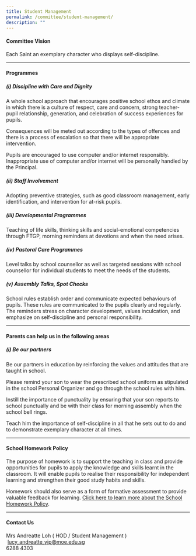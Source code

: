 ```yaml
---
title: Student Management
permalink: /committee/student-management/
description: ""
---
```

#### Committee Vision

Each Saint an exemplary character who displays self-discipline.

* * *

#### Programmes

##### (i) Discipline with Care and Dignity

A whole school approach that encourages positive school ethos and climate in which there is a culture of respect, care and concern, strong teacher-pupil relationship, generation, and celebration of success experiences for pupils.

Consequences will be meted out according to the types of offences and there is a process of escalation so that there will be appropriate intervention.

Pupils are encouraged to use computer and/or internet responsibly. Inappropriate use of computer and/or internet will be personally handled by the Principal.

##### (ii) Staff Involvement

Adopting preventive strategies, such as good classroom management, early identification, and intervention for at-risk pupils.

##### (iii) Developmental Programmes

Teaching of life skills, thinking skills and social-emotional competencies through FTGP, morning reminders at devotions and when the need arises.

##### (iv) Pastoral Care Programmes

Level talks by school counsellor as well as targeted sessions with school counsellor for individual students to meet the needs of the students.

##### (v) Assembly Talks, Spot Checks

School rules establish order and communicate expected behaviours of pupils. These rules are communicated to the pupils clearly and regularly. The reminders stress on character development, values inculcation, and emphasize on self-discipline and personal responsibility.

* * *

#### Parents can help us in the following areas

##### (i) Be our partners

Be our partners in education by reinforcing the values and attitudes that are taught in school.

Please remind your son to wear the prescribed school uniform as stipulated in the school Personal Organizer and go through the school rules with him.

Instill the importance of punctuality by ensuring that your son reports to school punctually and be with their class for morning assembly when the school bell rings.

Teach him the importance of self-discipline in all that he sets out to do and to demonstrate exemplary character at all times.

* * *

#### School Homework Policy

The purpose of homework is to support the teaching in class and provide opportunities for pupils to apply the knowledge and skills learnt in the classroom. It will enable pupils to realise their responsibility for independent learning and strengthen their good study habits and skills.

Homework should also serve as a form of formative assessment to provide valuable feedback for learning. [Click here to learn more about the School Homework Policy](/files/homeworkpolicy.pdf).

* * *

#### Contact Us

Mrs Andreatte Loh ( HOD / Student Management )
<br> lucy_andreatte_yip@moe.edu.sg
<br> 6288 4303